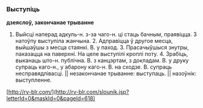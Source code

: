 ### Выступіць
**дзеяслоў, закончанае трыванне**

1. Выйсці наперад адкуль-н. з-за чаго-н. ці стаць бачным, праявіцца. З натоўпу выступіла жанчына. 2. Адправіцца ў другое месца, выйшаўшы з месца стаянкі. В. у паход. 3. Прасачыўшыся знутры, паказацца на паверхні. На целе выступілі кроплі поту. 4. Зрабіць, выканаць што-н. публічна. В. з канцэртам, з докладам. В. у друку супраць каго-н., у абарону каго-н. В. на сходзе. В. супраць  несправядлівасці. || незакончанае трыванне: выступаць. || назоўнік: выступленне.

<a rel="author">[http://rv-blr.com/](http://rv-blr.com/slounik.jsp?letterId=0&maskId=0&pageId=618)</a>
